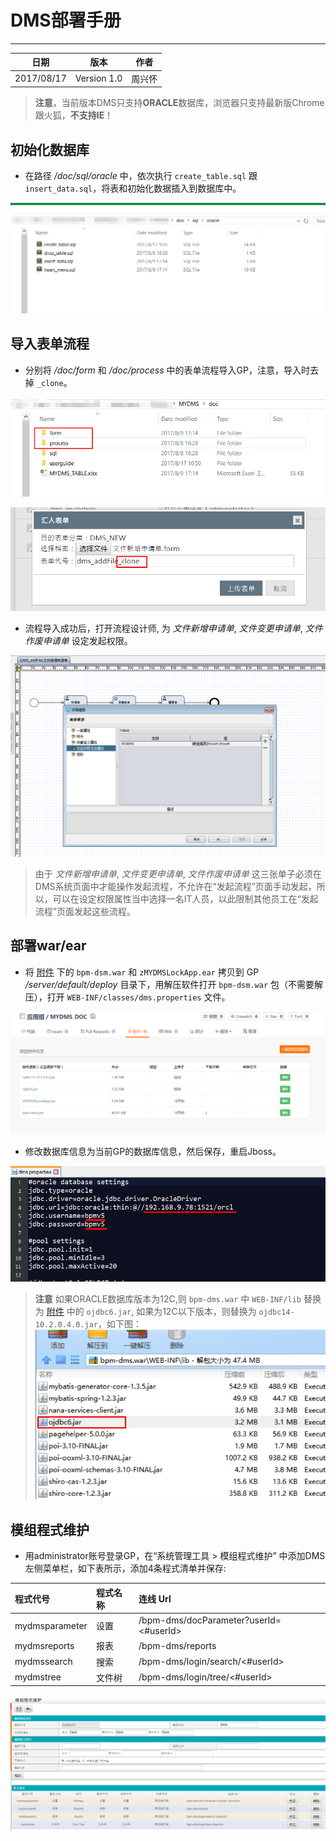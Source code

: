 # DMS部署手册

--------

|日期|版本|作者|
|:---------:|:---------:|:---------:|
|2017/08/17|Version 1.0| 周兴怀 |

> **注意**，当前版本DMS只支持**ORACLE**数据库，浏览器只支持最新版Chrome跟火狐，**不支持IE**！

## 初始化数据库

* 在路径 */doc/sql/oracle* 中，依次执行 `create_table.sql` 跟 `insert_data.sql`，将表和初始化数据插入到数据库中。

![](img/initsql.png)

## 导入表单流程

* 分别将 */doc/form* 和 */doc/process* 中的表单流程导入GP，注意，导入时去掉 `_clone`。

![](img/formprocess.png)

![](img/importform.png)

* 流程导入成功后，打开流程设计师, 为 *文件新增申请单*, *文件变更申请单*, *文件作废申请单* 设定发起权限。

![](img/formauthority.png)

> 由于 *文件新增申请单*, *文件变更申请单*, *文件作废申请单* 这三张单子必须在DMS系统页面中才能操作发起流程，不允许在“发起流程”页面手动发起，所以，可以在设定权限属性当中选择一名IT人员，以此限制其他员工在“发起流程”页面发起这些流程。


## 部署war/ear

* 将 [附件](https://git.oschina.net/digiwin/MYDMS_DOC/attach_files) 下的 `bpm-dsm.war` 和 `zMYDMSLockApp.ear` 拷贝到 GP */server/default/deploy* 目录下，用解压软件打开 `bpm-dsm.war` 包（不需要解压），打开 `WEB-INF/classes/dms.properties` 文件。

![](img/unzipwar.png)

* 修改数据库信息为当前GP的数据库信息，然后保存，重启Jboss。

![](img/datasource.png)

> **注意** 如果ORACLE数据库版本为12C,则 `bpm-dms.war` 中 `WEB-INF/lib` 替换为 [附件](https://git.oschina.net/digiwin/MYDMS_DOC/attach_files) 中的 `ojdbc6.jar`, 如果为12C以下版本，则替换为 `ojdbc14-10.2.0.4.0.jar`，如下图：
![](img/ojdbc.png)

## 模组程式维护

* 用administrator账号登录GP，在“系统管理工具 > 模组程式维护” 中添加DMS左侧菜单栏，如下表所示，添加4条程式清单并保存:

|程式代号|程式名称|连线 Url|
|:---------|:---------|:---------|
|mydmsparameter|设置|/bpm-dms/docParameter?userId=<#userId>|
|mydmsreports|报表|	/bpm-dms/reports|
|mydmssearch|搜索|/bpm-dms/login/search/<#userId>|
|mydmstree|文件树|/bpm-dms/login/tree/<#userId>|

![](img/menuadmin.png)



